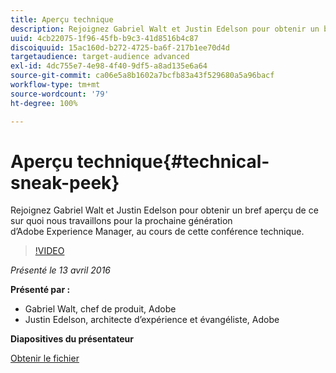 ```yaml
---
title: Aperçu technique
description: Rejoignez Gabriel Walt et Justin Edelson pour obtenir un bref aperçu de ce sur quoi nous travaillons pour la prochaine génération d’Adobe Experience Manager, au cours de cette conférence technique.
uuid: 4cb22075-1f96-45fb-b9c3-41d8516b4c87
discoiquuid: 15ac160d-b272-4725-ba6f-217b1ee70d4d
targetaudience: target-audience advanced
exl-id: 4dc755e7-4e98-4f40-9df5-a8ad135e6a64
source-git-commit: ca06e5a8b1602a7bcfb83a43f529680a5a96bacf
workflow-type: tm+mt
source-wordcount: '79'
ht-degree: 100%

---
```


# Aperçu technique{#technical-sneak-peek}

Rejoignez Gabriel Walt et Justin Edelson pour obtenir un bref aperçu de ce sur quoi nous travaillons pour la prochaine génération d’Adobe Experience Manager, au cours de cette conférence technique.

>[!VIDEO](https://video.tv.adobe.com/v/19305/?quality=9)

*Présenté le 13 avril 2016*

**Présenté par :**

* Gabriel Walt, chef de produit, Adobe
* Justin Edelson, architecte d’expérience et évangéliste, Adobe

**Diapositives du présentateur**

[Obtenir le fichier](assets/aem-gems-041316-6-2-tech-preview.pdf)
<!--
[Get back to the Overview](https://helpx.adobe.com/experience-manager/kt/eseminars/gems/aem-index.html)
-->
